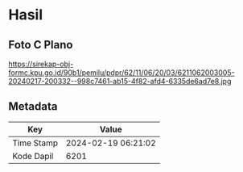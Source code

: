 # Hasil

## Foto C Plano

https://sirekap-obj-formc.kpu.go.id/90b1/pemilu/pdpr/62/11/06/20/03/6211062003005-20240217-200332--998c7461-ab15-4f82-afd4-6335de6ad7e8.jpg


## Metadata

| Key        | Value               |
| ---------- | ------------------- |
| Time Stamp | 2024-02-19 06:21:02 |
| Kode Dapil | 6201                |



